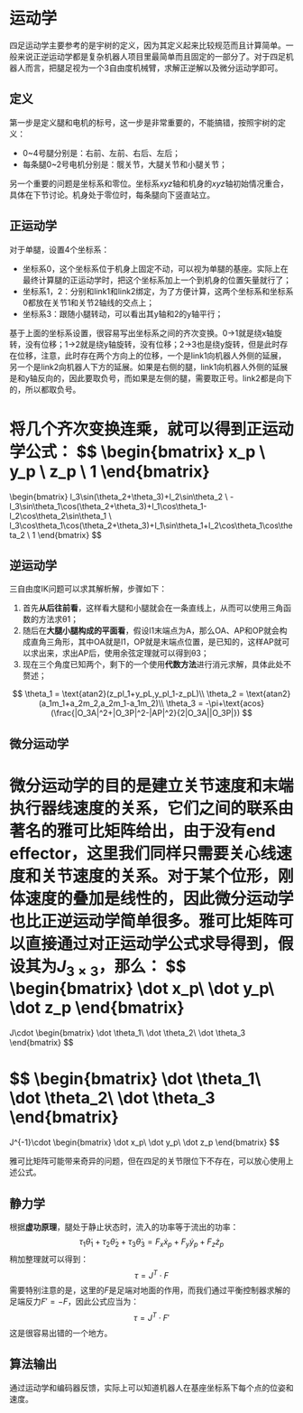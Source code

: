 # 运动学

四足运动学主要参考的是宇树的定义，因为其定义起来比较规范而且计算简单。一般来说正逆运动学都是复杂机器人项目里最简单而且固定的一部分了。对于四足机器人而言，把腿足视为一个3自由度机械臂，求解正逆解以及微分运动学即可。

## 定义

第一步是定义腿和电机的标号，这一步是非常重要的，不能搞错，按照宇树的定义：

* 0~4号腿分别是：右前、左前、右后、左后；
* 每条腿0~2号电机分别是：髋关节，大腿关节和小腿关节；

另一个重要的问题是坐标系和零位。坐标系$xyz$轴和机身的$xyz$轴初始情况重合，具体在下节讨论。机身处于零位时，每条腿向下竖直站立。

## 正运动学

对于单腿，设置4个坐标系：

* 坐标系0，这个坐标系位于机身上固定不动，可以视为单腿的基座。实际上在最终计算腿的正运动学时，把这个坐标系加上一个到机身的位置矢量就行了；
* 坐标系1，2：分别和link1和link2绑定，为了方便计算，这两个坐标系和坐标系0都放在关节1和关节2轴线的交点上；
* 坐标系3：跟随小腿转动，可以看出其y轴和2的y轴平行；

基于上面的坐标系设置，很容易写出坐标系之间的齐次变换。0->1就是绕x轴旋转，没有位移；1->2就是绕y轴旋转，没有位移；2->3也是绕y旋转，但是此时存在位移，注意，此时存在两个方向上的位移，一个是link1向机器人外侧的延展，另一个是link2向机器人下方的延展。如果是右侧的腿，link1向机器人外侧的延展是和y轴反向的，因此要取负号，而如果是左侧的腿，需要取正号。link2都是向下的，所以都取负号。

将几个齐次变换连乘，就可以得到正运动学公式：
$$
\begin{bmatrix}
x_p \\
y_p \\
z_p \\
1
\end{bmatrix}
=
\begin{bmatrix}
l_3\sin(\theta_2+\theta_3)+l_2\sin\theta_2 \\
-l_3\sin\theta_1\cos(\theta_2+\theta_3)+l_1\cos\theta_1-l_2\cos\theta_2\sin\theta_1 \\
l_3\cos\theta_1\cos(\theta_2+\theta_3)+l_1\sin\theta_1+l_2\cos\theta_1\cos\theta_2 \\
1
\end{bmatrix}
$$

## 逆运动学

三自由度IK问题可以求其解析解，步骤如下：

1. 首先**从后往前看**，这样看大腿和小腿就会在一条直线上，从而可以使用三角函数的方法求θ1；
2. 随后在**大腿小腿构成的平面看**，假设l1末端点为A，那么OA、AP和OP就会构成直角三角形，其中OA就是l1，OP就是末端点位置，是已知的，这样AP就可以求出来，求出AP后，使用余弦定理就可以得到θ3；
3. 现在三个角度已知两个，剩下的一个使用**代数方法**进行消元求解，具体此处不赘述；

$$
\theta_1 = \text{atan2}(z_pl_1+y_pL,y_pl_1-z_pL)\\
\theta_2 = \text{atan2}(a_1m_1+a_2m_2,a_2m_1-a_1m_2)\\
\theta_3 = -\pi+\text{acos}(\frac{|O_3A|^2+|O_3P|^2-|AP|^2}{2|O_3A||O_3P|})
$$

## 微分运动学

微分运动学的目的是建立关节速度和末端执行器线速度的关系，它们之间的联系由著名的**雅可比矩阵**给出，由于没有end effector，这里我们同样只需要关心线速度和关节速度的关系。对于某个位形，刚体速度的叠加是线性的，因此微分运动学也比正逆运动学简单很多。雅可比矩阵可以直接通过对正运动学公式求导得到，假设其为$J_{3\times3}$，那么：
$$
\begin{bmatrix}
 \dot x_p\\
 \dot y_p\\
 \dot z_p
\end{bmatrix}
=
J\cdot 
\begin{bmatrix}
 \dot \theta_1\\
 \dot \theta_2\\
 \dot \theta_3
\end{bmatrix}
$$

$$
\begin{bmatrix}
 \dot \theta_1\\
 \dot \theta_2\\
 \dot \theta_3
\end{bmatrix}
=
J^{-1}\cdot 
\begin{bmatrix}
 \dot x_p\\
 \dot y_p\\
 \dot z_p
\end{bmatrix}
$$

雅可比矩阵可能带来奇异的问题，但在四足的关节限位下不存在，可以放心使用上述公式。

## 静力学

根据**虚功原理**，腿处于静止状态时，流入的功率等于流出的功率：
$$
\tau_1\dot\theta_1+\tau_2\dot\theta_2+\tau_3\dot\theta_3=F_x\dot x_p+F_y\dot y_p+F_z\dot z_p
$$
稍加整理就可以得到：
$$
\tau = J^T\cdot F
$$
需要特别注意的是，这里的$F$是足端对地面的作用，而我们通过平衡控制器求解的足端反力$F'=-F$，因此公式应当为：
$$
\tau = J^T\cdot F'
$$
这是很容易出错的一个地方。

## 算法输出

通过运动学和编码器反馈，实际上可以知道机器人在基座坐标系下每个点的位姿和速度。
